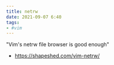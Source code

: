 ```yaml
---
title: netrw
date: 2021-09-07 6:40
tags:
- #vim
---
```


"Vim's netrw file browser is good enough"

* https://shapeshed.com/vim-netrw/
